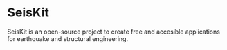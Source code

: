 # SeisKit

SeisKit is an open-source project to create free and accesible applications for earthquake and structural engineering.
